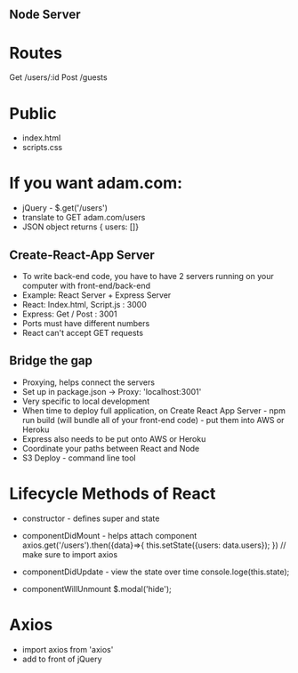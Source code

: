 
## Node Server

# Routes
Get /users/:id
Post /guests

# Public
- index.html
- scripts.css

# If you want adam.com:
- jQuery - $.get('/users')
- translate to GET adam.com/users
- JSON object returns { users: []}

## Create-React-App Server

- To write back-end code, you have to have 2 servers running on your computer with front-end/back-end
- Example: React Server + Express Server
- React: Index.html, Script.js : 3000
- Express: Get / Post : 3001
- Ports must have different numbers 
- React can't accept GET requests

## Bridge the gap

- Proxying, helps connect the servers
- Set up in package.json -> Proxy: 'localhost:3001'
- Very specific to local development
- When time to deploy full application, on Create React App Server - npm run build (will bundle all of your front-end code) - put them into AWS or Heroku
- Express also needs to be put onto AWS or Heroku
- Coordinate your paths between React and Node
- S3 Deploy - command line tool

# Lifecycle Methods of React

- constructor - defines super and state

- componentDidMount - helps attach component
    axios.get('/users').then({data}=>{
        this.setState({users: data.users});
    }) // make sure to import axios

- componentDidUpdate - view the state over time
    console.loge(this.state);

- componentWillUnmount 
    $.modal('hide');

# Axios

- import axios from 'axios'
- add to front of jQuery